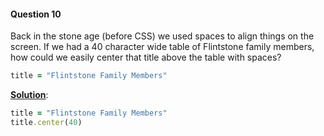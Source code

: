 #### Question 10

Back in the stone age (before CSS) we used spaces to align things on  the screen.  If we had a 40 character wide table of Flintstone family  members, how could we easily center that title above the table with  spaces?

```ruby
title = "Flintstone Family Members"
```

<ins>**Solution**</ins>: 

```ruby
title = "Flintstone Family Members"
title.center(40)
```

